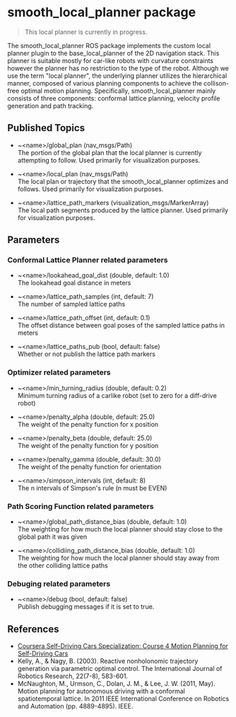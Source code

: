 # smooth_local_planner package

> This local planner is currently in progress.

The smooth_local_planner ROS package implements the custom local planner plugin to the base_local_planner of the 2D navigation stack. This planner is suitable mostly for car-like robots with curvature constraints however the planner has no restriction to the type of the robot. Although we use the term "local planner", the underlying planner utilizes the hierarchical manner, composed of various planning components to achieve the collison-free optimal motion planning. Specifically, smooth_local_planner mainly consists of three components: conformal lattice planning, velocity profile generation and path tracking.

## Published Topics

- ~\<name>\/global_plan (nav_msgs/Path)  
    The portion of the global plan that the local planner is currently attempting to follow. Used primarily for visualization purposes.

- ~\<name>\/local_plan (nav_msgs/Path)  
    The local plan or trajectory that the smooth_local_planner optimizes and follows. Used primarily for visualization purposes.

- ~\<name>\/lattice_path_markers (visualization_msgs/MarkerArray)  
    The local path segments produced by the lattice planner. Used primarily for visualization purposes.

## Parameters

### Conformal Lattice Planner related parameters

- ~\<name>\/lookahead_goal_dist (double, default: 1.0)  
    The lookahead goal distance in meters

- ~\<name>\/lattice_path_samples (int, default: 7)  
    The number of sampled lattice paths

- ~\<name>\/lattice_path_offset (int, default: 0.1)  
    The offset distance between goal poses of the sampled lattice paths in meters

- ~\<name>\/lattice_paths_pub (bool, default: false)  
    Whether or not publish the lattice path markers

### Optimizer related parameters

- ~\<name>\/min_turning_radius (double, default: 0.2)  
    Minimum turning radius of a carlike robot (set to zero for a diff-drive robot)

- ~\<name>\/penalty_alpha (double, default: 25.0)  
    The weight of the penalty function for x position

- ~\<name>\/penalty_beta (double, default: 25.0)  
    The weight of the penalty function for y position

- ~\<name>\/penalty_gamma (double, default: 30.0)  
    The weight of the penalty function for orientation

- ~\<name>\/simpson_intervals (int, default: 8)  
    The n intervals of Simpson's rule (n must be EVEN) 

### Path Scoring Function related parameters

- ~\<name>\/global_path_distance_bias (double, default: 1.0)  
    The weighting for how much the local planner should stay close to the global path it was given

- ~\<name>\/collidiing_path_distance_bias (double, default: 1.0)  
    The weighting for how much the local planner should stay away from the other colliding lattice paths

### Debuging related parameters

- ~\<name>\/debug (bool, default: false)  
    Publish debugging messages if it is set to true.

## References

- [Coursera Self-Driving Cars Specialization: Course 4 Motion Planning for Self-Driving Cars](https://www.coursera.org/learn/motion-planning-self-driving-cars?specialization=self-driving-cars)
- Kelly, A., & Nagy, B. (2003). Reactive nonholonomic trajectory generation via parametric optimal control. The International Journal of Robotics Research, 22(7-8), 583-601.
- McNaughton, M., Urmson, C., Dolan, J. M., & Lee, J. W. (2011, May). Motion planning for autonomous driving with a conformal spatiotemporal lattice. In 2011 IEEE International Conference on Robotics and Automation (pp. 4889-4895). IEEE.